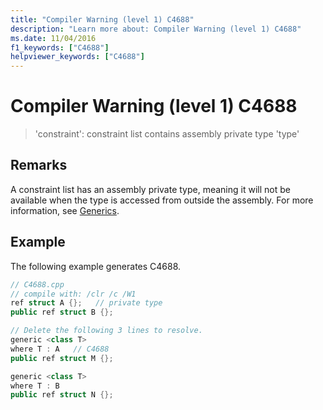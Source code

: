 ```yaml
---
title: "Compiler Warning (level 1) C4688"
description: "Learn more about: Compiler Warning (level 1) C4688"
ms.date: 11/04/2016
f1_keywords: ["C4688"]
helpviewer_keywords: ["C4688"]
---
```

# Compiler Warning (level 1) C4688

> 'constraint': constraint list contains assembly private type 'type'

## Remarks

A constraint list has an assembly private type, meaning it will not be available when the type is accessed from outside the assembly. For more information, see [Generics](../../extensions/generics-cpp-component-extensions.md).

## Example

The following example generates C4688.

```cpp
// C4688.cpp
// compile with: /clr /c /W1
ref struct A {};   // private type
public ref struct B {};

// Delete the following 3 lines to resolve.
generic <class T>
where T : A   // C4688
public ref struct M {};

generic <class T>
where T : B
public ref struct N {};
```
